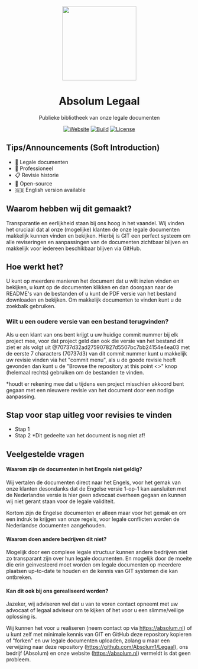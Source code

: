 <p align="center"><a href="https://github.com/absolum1"
target="_blank"><br><img width="200" src="https://absolum.nl/assets/images/absolum-logo1.svg"></a></p>


<h1 align="center">Absolum Legaal</h1>


<p align="center">Publieke bibliotheek van onze legale documenten</p>


<p align="center"> 
<a href="https://absolum.nl"><img src="https://img.shields.io/badge/website-absolum.nl-lightgrey.svg" alt="Website"></a>
<a href="https://github.com/absolum1"><img src="https://img.shields.io/badge/build-success-lightgrey.svg" alt="Build"></a>
<a href="https://absolum.nl/Licenses"><img src="https://img.shields.io/badge/license-MIT-lightgrey.svg" alt="License"></a>
</p>

## Tips/Announcements (Soft Introduction)
- :page_facing_up: Legale documenten
- :necktie: Professioneel
- :clipboard: Revisie historie
- 🎉 Open-source
- :gb: English version available

## Waarom hebben wij dit gemaakt?
Transparantie en eerlijkheid staan bij ons hoog in het vaandel. Wij vinden het cruciaal dat al onze (mogelijke) klanten de onze legale documenten makkelijk kunnen vinden en bekijken. Hierbij is GIT een perfect systeem om alle reviseringen en aanpassingen van de documenten zichtbaar blijven en makkelijk voor iedereen beschikbaar blijven via GitHub.

## Hoe werkt het?
U kunt op meerdere manieren het document dat u wilt inzien vinden en bekijken, u kunt op de documenten klikken en dan doorgaan naar de README's van de bestanden of u kunt de PDF versie van het bestand downloaden en bekijken. Om makkelijk documenten te vinden kunt u de zoekbalk gebruiken.

### Wilt u een oudere versie van een bestand terugvinden?
Als u een klant van ons bent krijgt u uw huidige commit nummer bij elk project mee, voor dat project geld dan ook die versie van het bestand dit ziet er als volgt uit @70737d32ad275907827d5507bc7bb24154e4ea03 met de eerste 7 characters (70737d3) van dit commit nummer kunt u makkelijk uw revisie vinden via het "commit menu", als u de goede revisie heeft gevonden dan kunt u de "Browse the repository at this point <>" knop (helemaal rechts) gebruiken om de bestanden te vinden.

*houdt er rekening mee dat u tijdens een project misschien akkoord bent gegaan met een nieuwere revisie van het document door een nodige aanpassing.

## Stap voor stap uitleg voor revisies te vinden
- Stap 1
- Stap 2
*Dit gedeelte van het document is nog niet af!

## Veelgestelde vragen
#### Waarom zijn de documenten in het Engels niet geldig?
Wij vertalen de documenten direct naar het Engels, voor het gemak van onze klanten desondanks dat de Engelse versie 1-op-1 kan aansluiten met de Nederlandse versie is hier geen advocaat overheen gegaan en kunnen wij niet gerant staan voor de legale validiteit.

Kortom zijn de Engelse documenten er alleen maar voor het gemak en om een indruk te krijgen van onze regels, voor legale conflicten worden de Nederlandse documenten aangehouden.

#### Waarom doen andere bedrijven dit niet?
Mogelijk door een complexe legale structuur kunnen andere bedrijven niet zo transparant zijn over hun legale documenten. En mogelijk door de moeite die erin geinvesteerd moet worden om legale documenten op meerdere plaatsen up-to-date te houden en de kennis van GIT systemen die kan ontbreken.

#### Kan dit ook bij ons gerealiseerd worden?
Jazeker, wij adviseren wel dat u van te voren contact opneemt met uw advocaat of legaal adviseur om te kijken of het voor u een slimme/veilige oplossing is. 

Wij kunnen het voor u realiseren (neem contact op via https://absolum.nl) of u kunt zelf met minimale kennis van GIT en GitHub deze repository kopieren of "forken" en uw legale documenten uploaden, zolang u maar een verwijzing naar deze repository (https://github.com/Absolum1/Legaal), ons bedrijf (Absolum) en onze website (https://absolum.nl) vermeldt is dat geen probleem.
